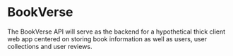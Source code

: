 # BookVerse
The BookVerse API will serve as the backend for a hypothetical thick client web app centered on storing book information as well as users, user collections and user reviews.
